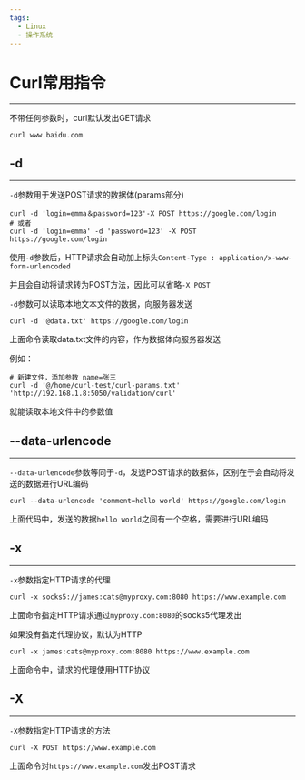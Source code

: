 ```yaml
---
tags:
  - Linux
  - 操作系统
---
```

# Curl常用指令
___

不带任何参数时，curl默认发出GET请求
```shell
curl www.baidu.com
```

## -d
___
`-d`参数用于发送POST请求的数据体(params部分)
```shell
curl -d 'login=emma＆password=123'-X POST https://google.com/login
# 或者
curl -d 'login=emma' -d 'password=123' -X POST  https://google.com/login
```
使用`-d`参数后，HTTP请求会自动加上标头`Content-Type : application/x-www-form-urlencoded`

并且会自动将请求转为POST方法，因此可以省略`-X POST`

`-d`参数可以读取本地文本文件的数据，向服务器发送
```shell
curl -d '@data.txt' https://google.com/login
```
上面命令读取data.txt文件的内容，作为数据体向服务器发送

例如：
```shell
# 新建文件，添加参数 name=张三
curl -d '@/home/curl-test/curl-params.txt' 'http://192.168.1.8:5050/validation/curl'
```
就能读取本地文件中的参数值

## --data-urlencode
___
`--data-urlencode`参数等同于`-d`，发送POST请求的数据体，区别在于会自动将发送的数据进行URL编码
```shell
curl --data-urlencode 'comment=hello world' https://google.com/login
```
上面代码中，发送的数据`hello world`之间有一个空格，需要进行URL编码

## -x
___
`-x`参数指定HTTP请求的代理
```shell
curl -x socks5://james:cats@myproxy.com:8080 https://www.example.com
```
上面命令指定HTTP请求通过`myproxy.com:8080`的socks5代理发出

如果没有指定代理协议，默认为HTTP
```shell
curl -x james:cats@myproxy.com:8080 https://www.example.com
```
上面命令中，请求的代理使用HTTP协议

## -X
___
`-X`参数指定HTTP请求的方法
```shell
curl -X POST https://www.example.com
```
上面命令对`https://www.example.com`发出POST请求